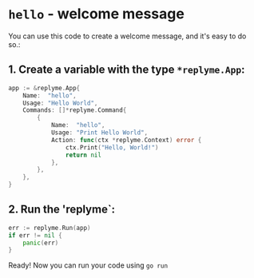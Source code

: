 # `hello` - welcome message

You can use this code to create a welcome message, and it's easy to do so.:

## 1. Create a variable with the type `*replyme.App`:

```go
app := &replyme.App{
    Name:  "hello",
    Usage: "Hello World",
    Commands: []*replyme.Command{
        {
            Name:  "hello",
            Usage: "Print Hello World",
            Action: func(ctx *replyme.Context) error {
                ctx.Print("Hello, World!")
                return nil
            },
        },
    },
}
```

## 2. Run the 'replyme`:

```go
err := replyme.Run(app)
if err != nil {
    panic(err)
}
```

Ready! Now you can run your code using `go run`